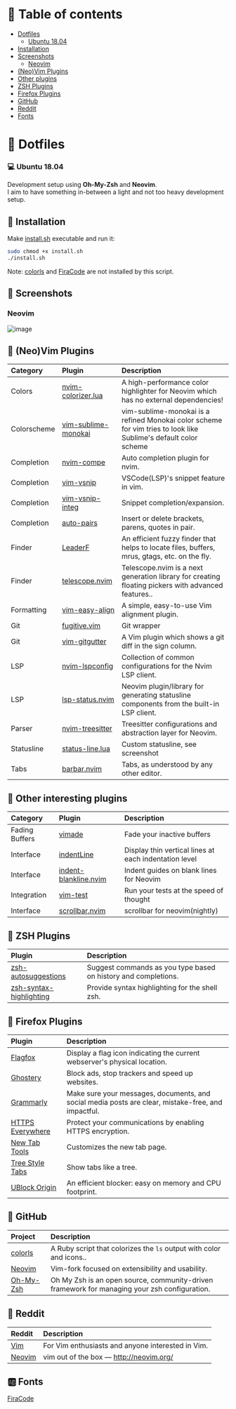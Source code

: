 # :book: Table of contents

- [Dotfiles](#open_file_folder-dotfiles)
	- [Ubuntu 18.04](#computer-ubuntu-1804)
- [Installation](#wrench-installation)
- [Screenshots](#art-screenshots)
	- [Neovim](#neovim)
- [(Neo)Vim Plugins](#bookmark_tabs-neovim-plugins)
- [Other plugins](#bookmark_tabs-other-interesting-plugins)
- [ZSH Plugins](#bookmark_tabs-zsh-plugins)
- [Firefox Plugins](#link-firefox-plugins)
- [GitHub](#link-github)
- [Reddit](#link-reddit)
- [Fonts](#ab-fonts)

# :file_folder: Dotfiles

### :computer: Ubuntu 18.04
Development setup using **Oh-My-Zsh** and **Neovim**.  
I aim to have something in-between a light and not too heavy development setup.

## :wrench: Installation

Make [install.sh](install.sh) executable and run it:

```bash
sudo chmod +x install.sh
./install.sh
```

Note: [colorls](https://github.com/athityakumar/colorls) and [FiraCode](https://github.com/ryanoasis/nerd-fonts/tree/master/patched-fonts/FiraCode)
are not installed by this script.

## :art: Screenshots

### Neovim
![image](https://user-images.githubusercontent.com/16366403/100484720-d72f6a00-30fd-11eb-8b32-61e9a66e9ff3.png)

## :bookmark_tabs: (Neo)Vim Plugins

| Category    | Plugin                                                                       | Description                                                                                                     |
| :-          | :-                                                                           | :-                                                                                                              |
| Colors      | [nvim-colorizer.lua](https://github.com/norcalli/nvim-colorizer.lua)         | A high-performance color highlighter for Neovim which has no external dependencies!                             |
| Colorscheme | [vim-sublime-monokai](https://github.com/ErichDonGubler/vim-sublime-monokai) | vim-sublime-monokai is a refined Monokai color scheme for vim tries to look like Sublime's default color scheme |
| Completion  | [nvim-compe](https://github.com/hrsh7th/nvim-compe)                          | Auto completion plugin for nvim.
| Completion  | [vim-vsnip](https://github.com/hrsh7th/vim-vsnip)                            | VSCode(LSP)'s snippet feature in vim.                                                                           |
| Completion  | [vim-vsnip-integ](https://github.com/hrsh7th/vim-vsnip-integ)                | Snippet completion/expansion.                                                                                   |
| Completion  | [auto-pairs](https://github.com/jiangmiao/auto-pairs)                        | Insert or delete brackets, parens, quotes in pair.                                                              |
| Finder      | [LeaderF](https://github.com/Yggdroot/LeaderF)                               | An efficient fuzzy finder that helps to locate files, buffers, mrus, gtags, etc. on the fly.                    |
| Finder      | [telescope.nvim](https://github.com/nvim-telescope/telescope.nvim)           | Telescope.nvim is a next generation library for creating floating pickers with advanced features..              |
| Formatting  | [vim-easy-align](https://github.com/junegunn/vim-easy-align)                 | A simple, easy-to-use Vim alignment plugin.                                                                     |
| Git         | [fugitive.vim](https://github.com/tpope/vim-fugitive)                        | Git wrapper                                                                                                     |
| Git         | [vim-gitgutter](https://github.com/airblade/vim-gitgutter)                   | A Vim plugin which shows a git diff in the sign column.                                                         |
| LSP         | [nvim-lspconfig](https://github.com/neovim/nvim-lspconfig)                   | Collection of common configurations for the Nvim LSP client.                                                    |
| LSP         | [lsp-status.nvim](https://github.com/nvim-lua/lsp-status.nvim)               | Neovim plugin/library for generating statusline components from the built-in LSP client.                        |
| Parser      | [nvim-treesitter](https://github.com/nvim-treesitter/nvim-treesitter)        | Treesitter configurations and abstraction layer for Neovim.                                                     |
| Statusline  | [status-line.lua](nvim/lua/status-line.lua)                                  | Custom statusline, see screenshot                                                                               |
| Tabs        | [barbar.nvim](https://github.com/romgrk/barbar.nvim)                         | Tabs, as understood by any other editor.                                                                        |

## :bookmark_tabs: Other interesting plugins

| Category       | Plugin                                                                          | Description                                           |
| :-             | :-                                                                              | :-                                                    |
| Fading Buffers | [vimade](https://github.com/TaDaa/vimade)                                       | Fade your inactive buffers                            |
| Interface      | [indentLine](https://github.com/Yggdroot/indentLine)                            | Display thin vertical lines at each indentation level |
| Interface      | [indent-blankline.nvim](https://github.com/lukas-reineke/indent-blankline.nvim) | Indent guides on blank lines for Neovim               |
| Integration    | [vim-test](https://github.com/janko/vim-test)                                   | Run your tests at the speed of thought                |
| Interface      | [scrollbar.nvim](https://github.com/Xuyuanp/scrollbar.nvim)                     | scrollbar for neovim(nightly)                         |

## :bookmark_tabs: ZSH Plugins

| Plugin                                                                          | Description                                                    |
| :-                                                                              | :-                                                             |
| [zsh-autosuggestions](https://github.com/zsh-users/zsh-autosuggestions)         | Suggest commands as you type based on history and completions. |
| [zsh-syntax-highlighting](https://github.com/zsh-users/zsh-syntax-highlighting) | Provide syntax highlighting for the shell zsh.                 |

## :link: Firefox Plugins

| Plugin                                                                              | Description                                                                                        |
| :-                                                                                  | :-                                                                                                 |
| [Flagfox](https://addons.mozilla.org/en-US/firefox/addon/flagfox)                   | Display a flag icon indicating the current webserver's physical location.                          |
| [Ghostery](https://addons.mozilla.org/en-US/firefox/addon/ghostery)                 | Block ads, stop trackers and speed up websites.                                                    |
| [Grammarly](https://addons.mozilla.org/en-US/firefox/addon/grammarly-1)             | Make sure your messages, documents, and social media posts are clear, mistake-free, and impactful. |
| [HTTPS Everywhere](https://addons.mozilla.org/en-US/firefox/addon/https-everywhere) | Protect your communications by enabling HTTPS encryption.                                          |
| [New Tab Tools](https://addons.mozilla.org/en-US/firefox/addon/new-tab-tools)       | Customizes the new tab page.                                                                       |
| [Tree Style Tabs](https://addons.mozilla.org/en-US/firefox/addon/tree-style-tab)    | Show tabs like a tree.                                                                             |
| [UBlock Origin](https://addons.mozilla.org/en-US/firefox/addon/ublock-origin)       | An efficient blocker: easy on memory and CPU footprint.                                            |

## :link: GitHub

| Project                                                | Description                                                                                  |
| :-                                                     | :-                                                                                           |
| [colorls](https://github.com/athityakumar/colorls)     | A Ruby script that colorizes the `ls` output with color and icons..                          |
| [Neovim](https://github.com/neovim/neovim)             | Vim-fork focused on extensibility and usability.                                             |
| [Oh-My-Zsh](https://github.com/robbyrussell/oh-my-zsh) | Oh My Zsh is an open source, community-driven framework for managing your zsh configuration. |

## :link: Reddit

| Reddit                                    | Description                                       |
| :-                                        | :-                                                |
| [Vim](https://www.reddit.com/r/vim/)      | For Vim enthusiasts and anyone interested in Vim. |
| [Neovim](https://www.reddit.com/r/neovim) | vim out of the box — http://neovim.org/           |

## :ab: Fonts

[FiraCode](https://github.com/ryanoasis/nerd-fonts/tree/master/patched-fonts/FiraCode)
